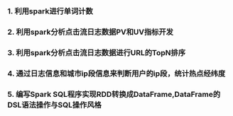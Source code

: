 ### 1. 利用spark进行单词计数
### 2. 利用spark分析点击流日志数据PV和UV指标开发
### 3. 利用spark分析点击流日志数据进行URL的TopN排序
### 4. 通过日志信息和城市ip段信息来判断用户的ip段，统计热点经纬度
### 5. 编写Spark SQL程序实现RDD转换成DataFrame,DataFrame的DSL语法操作与SQL操作风格